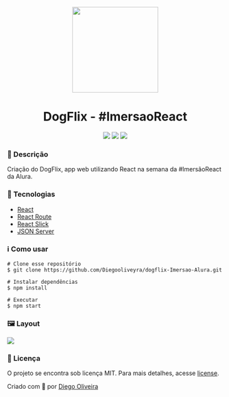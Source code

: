 <p align='center'><img width='200' src="./src/acess/img/Logo.png"/></p>
<h1 align='center'>DogFlix - #ImersaoReact</h1>
<p align='center'>
<img src="https://img.shields.io/github/repo-size/Diegooliveyra/dogflix-Imersao-Alura">
<img src="https://img.shields.io/github/last-commit/Diegooliveyra/dogflix-Imersao-Alura">
<img src="https://img.shields.io/github/license/Diegooliveyra/dogflix-Imersao-Alura">
</p>

<h3>🔖 Descrição</h3>
<p>Criação do DogFlix, app web utilizando React na semana da #ImersãoReact da Alura.<p>


<h3>🚀 Tecnologias</h3>
<ul>
    <li><a href="https://reactjs.org/" target="_blank">React</a></li>
    <li><a href="https://reactrouter.com/" target="_blank">React Route</a></li>
    <li><a href="https://react-slick.neostack.com/" target="_blank">React Slick</a></li>
    <li><a href="https://github.com/typicode/json-server" target="_blank">JSON Server</a></li>
</ul>

<h3>ℹ️ Como usar</h3>

    # Clone esse repositório
    $ git clone https://github.com/Diegooliveyra/dogflix-Imersao-Alura.git
    
    # Instalar dependências
    $ npm install
    
    # Executar
    $ npm start

<h3>🖼 Layout</h3>
<img src="./src/acess/img/Layout.png">

<h3>📝 Licença</h3>
<p>O projeto se encontra sob licença MIT. Para mais detalhes, acesse <a href='LICENSE'>license<a>.</p>
<p>Criado com 💙 por <a href='https://github.com/Diegooliveyra/' target='blank'>Diego Oliveira</a></p>
